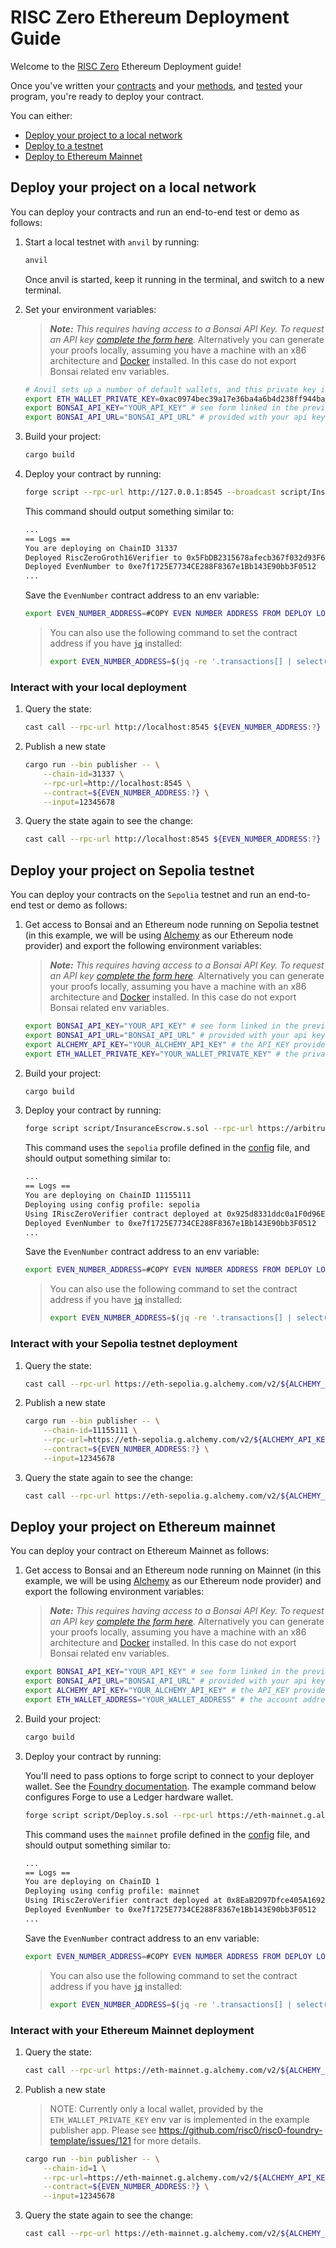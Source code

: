 # RISC Zero Ethereum Deployment Guide

Welcome to the [RISC Zero] Ethereum Deployment guide!

Once you've written your [contracts] and your [methods], and [tested] your program, you're ready to deploy your contract.

You can either:

- [Deploy your project to a local network][section-local]
- [Deploy to a testnet][section-testnet]
- [Deploy to Ethereum Mainnet][section-mainnet]

## Deploy your project on a local network

You can deploy your contracts and run an end-to-end test or demo as follows:

1. Start a local testnet with `anvil` by running:

    ```bash
    anvil
    ```

    Once anvil is started, keep it running in the terminal, and switch to a new terminal.

2. Set your environment variables:
    > ***Note:*** *This requires having access to a Bonsai API Key. To request an API key [complete the form here](https://bonsai.xyz/apply).*
    > Alternatively you can generate your proofs locally, assuming you have a machine with an x86 architecture and [Docker] installed. In this case do not export Bonsai related env variables.

    ```bash
    # Anvil sets up a number of default wallets, and this private key is one of them.
    export ETH_WALLET_PRIVATE_KEY=0xac0974bec39a17e36ba4a6b4d238ff944bacb478cbed5efcae784d7bf4f2ff80
    export BONSAI_API_KEY="YOUR_API_KEY" # see form linked in the previous section
    export BONSAI_API_URL="BONSAI_API_URL" # provided with your api key
    ```

3. Build your project:

    ```bash
    cargo build
    ```

4. Deploy your contract by running:

    ```bash
    forge script --rpc-url http://127.0.0.1:8545 --broadcast script/InsuranceEscrow.s.sol
    ```

    This command should output something similar to:

    ```bash
    ...
    == Logs ==
    You are deploying on ChainID 31337
    Deployed RiscZeroGroth16Verifier to 0x5FbDB2315678afecb367f032d93F642f64180aa3
    Deployed EvenNumber to 0xe7f1725E7734CE288F8367e1Bb143E90bb3F0512
    ...
    ```

    Save the `EvenNumber` contract address to an env variable:

    ```bash
    export EVEN_NUMBER_ADDRESS=#COPY EVEN NUMBER ADDRESS FROM DEPLOY LOGS
    ```

    > You can also use the following command to set the contract address if you have [`jq`][jq] installed:
    >
    > ```bash
    > export EVEN_NUMBER_ADDRESS=$(jq -re '.transactions[] | select(.contractName == "EvenNumber") | .contractAddress' ./broadcast/Deploy.s.sol/31337/run-latest.json)
    > ```

### Interact with your local deployment

1. Query the state:

    ```bash
    cast call --rpc-url http://localhost:8545 ${EVEN_NUMBER_ADDRESS:?} 'get()(uint256)'
    ```

2. Publish a new state

    ```bash
    cargo run --bin publisher -- \
        --chain-id=31337 \
        --rpc-url=http://localhost:8545 \
        --contract=${EVEN_NUMBER_ADDRESS:?} \
        --input=12345678
    ```

3. Query the state again to see the change:

    ```bash
    cast call --rpc-url http://localhost:8545 ${EVEN_NUMBER_ADDRESS:?} 'get()(uint256)'
    ```

## Deploy your project on Sepolia testnet

You can deploy your contracts on the `Sepolia` testnet and run an end-to-end test or demo as follows:

1. Get access to Bonsai and an Ethereum node running on Sepolia testnet (in this example, we will be using [Alchemy](https://www.alchemy.com/) as our Ethereum node provider) and export the following environment variables:
    > ***Note:*** *This requires having access to a Bonsai API Key. To request an API key [complete the form here](https://bonsai.xyz/apply).*
    > Alternatively you can generate your proofs locally, assuming you have a machine with an x86 architecture and [Docker] installed. In this case do not export Bonsai related env variables.

    ```bash
    export BONSAI_API_KEY="YOUR_API_KEY" # see form linked in the previous section
    export BONSAI_API_URL="BONSAI_API_URL" # provided with your api key
    export ALCHEMY_API_KEY="YOUR_ALCHEMY_API_KEY" # the API_KEY provided with an alchemy account
    export ETH_WALLET_PRIVATE_KEY="YOUR_WALLET_PRIVATE_KEY" # the private hex-encoded key of your Sepolia testnet wallet
    ```

2. Build your project:

    ```bash
    cargo build
    ```

3. Deploy your contract by running:

    ```bash
    forge script script/InsuranceEscrow.s.sol --rpc-url https://arbitrum-sepolia.drpc.org --broadcast
    ```

    This command uses the `sepolia` profile defined in the [config][config] file, and should output something similar to:

    ```bash
    ...
    == Logs ==
    You are deploying on ChainID 11155111
    Deploying using config profile: sepolia
    Using IRiscZeroVerifier contract deployed at 0x925d8331ddc0a1F0d96E68CF073DFE1d92b69187
    Deployed EvenNumber to 0xe7f1725E7734CE288F8367e1Bb143E90bb3F0512
    ...
    ```

    Save the `EvenNumber` contract address to an env variable:

    ```bash
    export EVEN_NUMBER_ADDRESS=#COPY EVEN NUMBER ADDRESS FROM DEPLOY LOGS
    ```

    > You can also use the following command to set the contract address if you have [`jq`][jq] installed:
    >
    > ```bash
    > export EVEN_NUMBER_ADDRESS=$(jq -re '.transactions[] | select(.contractName == "EvenNumber") | .contractAddress' ./broadcast/Deploy.s.sol/11155111/run-latest.json)
    > ```

### Interact with your Sepolia testnet deployment

1. Query the state:

    ```bash
    cast call --rpc-url https://eth-sepolia.g.alchemy.com/v2/${ALCHEMY_API_KEY:?} ${EVEN_NUMBER_ADDRESS:?} 'get()(uint256)'
    ```

2. Publish a new state

    ```bash
    cargo run --bin publisher -- \
        --chain-id=11155111 \
        --rpc-url=https://eth-sepolia.g.alchemy.com/v2/${ALCHEMY_API_KEY:?} \
        --contract=${EVEN_NUMBER_ADDRESS:?} \
        --input=12345678
    ```

3. Query the state again to see the change:

    ```bash
    cast call --rpc-url https://eth-sepolia.g.alchemy.com/v2/${ALCHEMY_API_KEY:?} ${EVEN_NUMBER_ADDRESS:?} 'get()(uint256)'
    ```

## Deploy your project on Ethereum mainnet

You can deploy your contract on Ethereum Mainnet as follows:

1. Get access to Bonsai and an Ethereum node running on Mainnet (in this example, we will be using [Alchemy](https://www.alchemy.com/) as our Ethereum node provider) and export the following environment variables:
    > ***Note:*** *This requires having access to a Bonsai API Key. To request an API key [complete the form here](https://bonsai.xyz/apply).*
    > Alternatively you can generate your proofs locally, assuming you have a machine with an x86 architecture and [Docker] installed. In this case do not export Bonsai related env variables.

    ```bash
    export BONSAI_API_KEY="YOUR_API_KEY" # see form linked in the previous section
    export BONSAI_API_URL="BONSAI_API_URL" # provided with your api key
    export ALCHEMY_API_KEY="YOUR_ALCHEMY_API_KEY" # the API_KEY provided with an alchemy account
    export ETH_WALLET_ADDRESS="YOUR_WALLET_ADDRESS" # the account address you want to use for deployment
    ```

2. Build your project:

    ```bash
    cargo build
    ```

3. Deploy your contract by running:

    You'll need to pass options to forge script to connect to your deployer wallet. See the [Foundry documentation][forge-script-wallet-docs].
    The example command below configures Forge to use a Ledger hardware wallet.

    ```bash
    forge script script/Deploy.s.sol --rpc-url https://eth-mainnet.g.alchemy.com/v2/${ALCHEMY_API_KEY:?} --broadcast --ledger
    ```

    This command uses the `mainnet` profile defined in the [config][config] file, and should output something similar to:

    ```bash
    ...
    == Logs ==
    You are deploying on ChainID 1
    Deploying using config profile: mainnet
    Using IRiscZeroVerifier contract deployed at 0x8EaB2D97Dfce405A1692a21b3ff3A172d593D319
    Deployed EvenNumber to 0xe7f1725E7734CE288F8367e1Bb143E90bb3F0512
    ...
    ```

    Save the `EvenNumber` contract address to an env variable:

    ```bash
    export EVEN_NUMBER_ADDRESS=#COPY EVEN NUMBER ADDRESS FROM DEPLOY LOGS
    ```

    > You can also use the following command to set the contract address if you have [`jq`][jq] installed:
    >
    > ```bash
    > export EVEN_NUMBER_ADDRESS=$(jq -re '.transactions[] | select(.contractName == "EvenNumber") | .contractAddress' ./broadcast/Deploy.s.sol/1/run-latest.json)
    > ```

### Interact with your Ethereum Mainnet deployment

1. Query the state:

    ```bash
    cast call --rpc-url https://eth-mainnet.g.alchemy.com/v2/${ALCHEMY_API_KEY:?} ${EVEN_NUMBER_ADDRESS:?} 'get()(uint256)'
    ```

2. Publish a new state

    > NOTE: Currently only a local wallet, provided by the `ETH_WALLET_PRIVATE_KEY` env var is implemented in the example publisher app.
    > Please see https://github.com/risc0/risc0-foundry-template/issues/121 for more details.

    ```bash
    cargo run --bin publisher -- \
        --chain-id=1 \
        --rpc-url=https://eth-mainnet.g.alchemy.com/v2/${ALCHEMY_API_KEY:?} \
        --contract=${EVEN_NUMBER_ADDRESS:?} \
        --input=12345678
    ```

3. Query the state again to see the change:

    ```bash
    cast call --rpc-url https://eth-mainnet.g.alchemy.com/v2/${ALCHEMY_API_KEY:?} ${EVEN_NUMBER_ADDRESS:?} 'get()(uint256)'
    ```

[section-mainnet]: #deploy-your-project-on-ethereum-mainnet
[section-local]: #deploy-your-project-on-a-local-network
[section-testnet]: #deploy-your-project-on-sepolia-testnet
[RISC Zero]: https://www.risczero.com/
[Docker]: https://docs.docker.com/engine/install/
[contracts]: ./contracts/
[jq]: https://jqlang.github.io/jq/
[methods]: ./methods/
[tested]: ./README.md#run-the-tests
[config]: ./script/config.toml
[forge-script-wallet-docs]: https://book.getfoundry.sh/reference/forge/forge-script#wallet-options---raw
